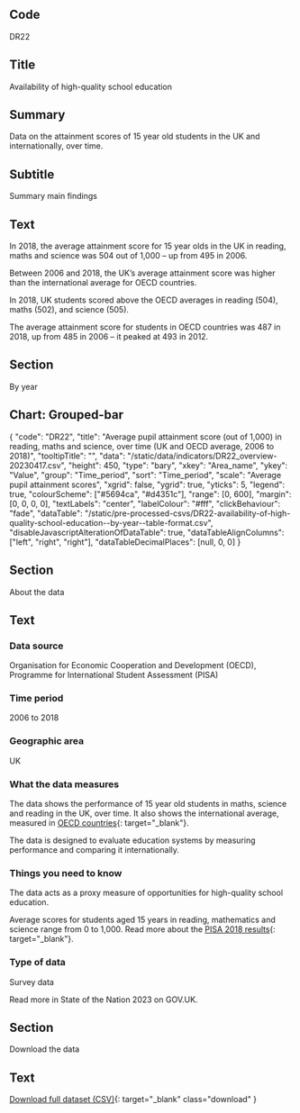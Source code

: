## Code
DR22

## Title
Availability of high-quality school education

## Summary
Data on the attainment scores of 15 year old students in the UK and internationally, over time.

## Subtitle
Summary main findings

## Text
In 2018, the average attainment score for 15 year olds in the UK in reading, maths and science was 504 out of 1,000 – up from 495 in 2006. 

Between 2006 and 2018, the UK’s average attainment score was higher than the international average for OECD countries.

In 2018, UK students scored above the OECD averages in reading (504), maths (502), and science (505).

The average attainment score for students in OECD countries was 487 in 2018, up from 485 in 2006 – it peaked at 493 in 2012.

## Section
By year

## Chart: Grouped-bar
{
    "code": "DR22",
    "title": "Average pupil attainment score (out of 1,000) in reading, maths and science, over time (UK and OECD average, 2006 to 2018)",
    "tooltipTitle": "",
    "data": "/static/data/indicators/DR22_overview-20230417.csv",
    "height": 450,
    "type": "bary",
    "xkey": "Area_name",
    "ykey": "Value",
    "group": "Time_period",
    "sort": "Time_period",
    "scale": "Average pupil attainment scores",
    "xgrid": false,
    "ygrid": true,
    "yticks": 5,
    "legend": true,
    "colourScheme": ["#5694ca", "#d4351c"],
    "range": [0, 600],
    "margin": [0, 0, 0, 0],
    "textLabels": "center",
    "labelColour": "#fff",
    "clickBehaviour": "fade",
    "dataTable": "/static/pre-processed-csvs/DR22-availability-of-high-quality-school-education--by-year--table-format.csv",
    "disableJavascriptAlterationOfDataTable": true,
    "dataTableAlignColumns": ["left", "right", "right"],
    "dataTableDecimalPlaces": [null, 0, 0]
}

## Section
About the data

## Text
### Data source
Organisation for Economic Cooperation and Development (OECD), Programme for International Student Assessment (PISA)

### Time period
2006 to 2018

### Geographic area
UK

### What the data measures
The data shows the performance of 15 year old students in maths, science and reading in the UK, over time.
It also shows the international average, measured in
[OECD countries](https://www.oecd.org/about/document/ratification-oecd-convention.htm){: target="_blank"}.

The data is designed to evaluate education systems by measuring performance and comparing it internationally.

### Things you need to know
The data acts as a proxy measure of opportunities for high-quality school education.

Average scores for students aged 15 years in reading, mathematics and science range from 0 to 1,000. Read more about the
[PISA 2018 results](https://www.oecd.org/publications/pisa-2018-results-volume-i-5f07c754-en.htm){: target="_blank"}.

### Type of data
Survey data

Read more in State of the Nation 2023 on GOV.UK.

## Section
Download the data

## Text
[Download full dataset (CSV)](/static/data/full-datasets/DR22-availability-of-high-quality-school-education--full-dataset.csv){: target="_blank" class="download" }
